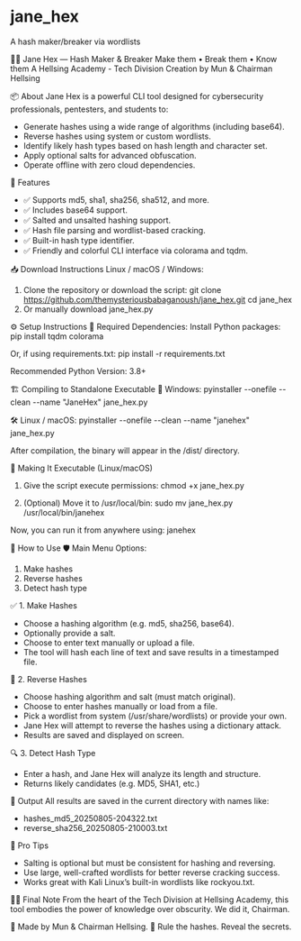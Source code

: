 # jane_hex
A hash maker/breaker via wordlists


🧙‍♀️ Jane Hex — Hash Maker & Breaker
Make them • Break them • Know them
A Hellsing Academy - Tech Division Creation by Mun & Chairman Hellsing

📦 About
Jane Hex is a powerful CLI tool designed for cybersecurity professionals, pentesters, and students to:
- Generate hashes using a wide range of algorithms (including base64).
- Reverse hashes using system or custom wordlists.
- Identify likely hash types based on hash length and character set.
- Apply optional salts for advanced obfuscation.
- Operate offline with zero cloud dependencies.

🚀 Features
- ✅ Supports md5, sha1, sha256, sha512, and more.
- ✅ Includes base64 support.
- ✅ Salted and unsalted hashing support.
- ✅ Hash file parsing and wordlist-based cracking.
- ✅ Built-in hash type identifier.
- ✅ Friendly and colorful CLI interface via colorama and tqdm.

📥 Download Instructions
Linux / macOS / Windows:
1. Clone the repository or download the script:
   git clone https://github.com/themysteriousbabaganoush/jane_hex.git
   cd jane_hex
2. Or manually download jane_hex.py

⚙️ Setup Instructions
🔧 Required Dependencies:
Install Python packages:
    pip install tqdm colorama

Or, if using requirements.txt:
    pip install -r requirements.txt

Recommended Python Version: 3.8+

🏗 Compiling to Standalone Executable
🔨 Windows:
    pyinstaller --onefile --clean --name "JaneHex" jane_hex.py

🛠 Linux / macOS:
    pyinstaller --onefile --clean --name "janehex" jane_hex.py

After compilation, the binary will appear in the /dist/ directory.

📜 Making It Executable (Linux/macOS)
1. Give the script execute permissions:
    chmod +x jane_hex.py

2. (Optional) Move it to /usr/local/bin:
    sudo mv jane_hex.py /usr/local/bin/janehex

Now, you can run it from anywhere using:
    janehex

🧪 How to Use
🛡 Main Menu Options:
1. Make hashes
2. Reverse hashes
3. Detect hash type

✅ 1. Make Hashes
- Choose a hashing algorithm (e.g. md5, sha256, base64).
- Optionally provide a salt.
- Choose to enter text manually or upload a file.
- The tool will hash each line of text and save results in a timestamped file.

🔁 2. Reverse Hashes
- Choose hashing algorithm and salt (must match original).
- Choose to enter hashes manually or load from a file.
- Pick a wordlist from system (/usr/share/wordlists) or provide your own.
- Jane Hex will attempt to reverse the hashes using a dictionary attack.
- Results are saved and displayed on screen.

🔍 3. Detect Hash Type
- Enter a hash, and Jane Hex will analyze its length and structure.
- Returns likely candidates (e.g. MD5, SHA1, etc.)

📂 Output
All results are saved in the current directory with names like:
- hashes_md5_20250805-204322.txt
- reverse_sha256_20250805-210003.txt

🧠 Pro Tips
- Salting is optional but must be consistent for hashing and reversing.
- Use large, well-crafted wordlists for better reverse cracking success.
- Works great with Kali Linux’s built-in wordlists like rockyou.txt.

🧙‍♀️ Final Note
From the heart of the Tech Division at Hellsing Academy, this tool embodies the power of knowledge over obscurity.
We did it, Chairman.

👑 Made by Mun & Chairman Hellsing.
🔐 Rule the hashes. Reveal the secrets.

